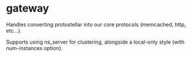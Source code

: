 # gateway

Handles converting protostellar into our core protocols (memcached, http, etc...).

Supports using ns_server for clustering, alongside a local-only style (with num-instances option).
